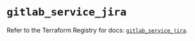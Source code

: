 # `gitlab_service_jira`

Refer to the Terraform Registry for docs: [`gitlab_service_jira`](https://registry.terraform.io/providers/gitlabhq/gitlab/17.3.1/docs/resources/service_jira).
